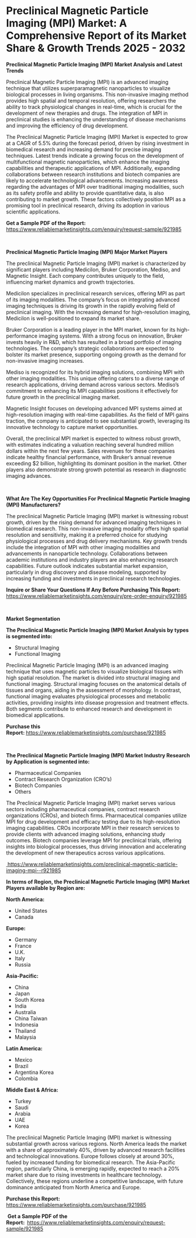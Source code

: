 <p><h1>Preclinical Magnetic Particle Imaging (MPI) Market: A Comprehensive Report of its Market Share & Growth Trends 2025 - 2032</h1></p><p><strong>Preclinical Magnetic Particle Imaging (MPI) Market Analysis and Latest Trends</strong></p>
<p><p>Preclinical Magnetic Particle Imaging (MPI) is an advanced imaging technique that utilizes superparamagnetic nanoparticles to visualize biological processes in living organisms. This non-invasive imaging method provides high spatial and temporal resolution, offering researchers the ability to track physiological changes in real-time, which is crucial for the development of new therapies and drugs. The integration of MPI in preclinical studies is enhancing the understanding of disease mechanisms and improving the efficiency of drug development.</p><p>The Preclinical Magnetic Particle Imaging (MPI) Market is expected to grow at a CAGR of 5.5% during the forecast period, driven by rising investment in biomedical research and increasing demand for precise imaging techniques. Latest trends indicate a growing focus on the development of multifunctional magnetic nanoparticles, which enhance the imaging capabilities and therapeutic applications of MPI. Additionally, expanding collaborations between research institutions and biotech companies are likely to accelerate technological advancements. Increasing awareness regarding the advantages of MPI over traditional imaging modalities, such as its safety profile and ability to provide quantitative data, is also contributing to market growth. These factors collectively position MPI as a promising tool in preclinical research, driving its adoption in various scientific applications.</p></p>
<p><strong>Get a Sample PDF of the Report:&nbsp;</strong> <a href="https://www.reliablemarketinsights.com/enquiry/request-sample/921985?utm_campaign=3290&utm_medium=2&utm_source=Github&utm_content=ia&utm_term=14042025&utm_id=preclinical-magnetic-particle-imaging-mpi">https://www.reliablemarketinsights.com/enquiry/request-sample/921985</a></p>
<p>&nbsp;</p>
<p><strong>Preclinical Magnetic Particle Imaging (MPI) Major Market Players</strong></p>
<p><p>The preclinical Magnetic Particle Imaging (MPI) market is characterized by significant players including Medicilon, Bruker Corporation, Mediso, and Magnetic Insight. Each company contributes uniquely to the field, influencing market dynamics and growth trajectories.</p><p>Medicilon specializes in preclinical research services, offering MPI as part of its imaging modalities. The company’s focus on integrating advanced imaging techniques is driving its growth in the rapidly evolving field of preclinical imaging. With the increasing demand for high-resolution imaging, Medicilon is well-positioned to expand its market share.</p><p>Bruker Corporation is a leading player in the MPI market, known for its high-performance imaging systems. With a strong focus on innovation, Bruker invests heavily in R&D, which has resulted in a broad portfolio of imaging technologies. The company’s strategic collaborations are expected to bolster its market presence, supporting ongoing growth as the demand for non-invasive imaging increases.</p><p>Mediso is recognized for its hybrid imaging solutions, combining MPI with other imaging modalities. This unique offering caters to a diverse range of research applications, driving demand across various sectors. Mediso’s commitment to enhancing its MPI capabilities positions it effectively for future growth in the preclinical imaging market.</p><p>Magnetic Insight focuses on developing advanced MPI systems aimed at high-resolution imaging with real-time capabilities. As the field of MPI gains traction, the company is anticipated to see substantial growth, leveraging its innovative technology to capture market opportunities.</p><p>Overall, the preclinical MPI market is expected to witness robust growth, with estimates indicating a valuation reaching several hundred million dollars within the next few years. Sales revenues for these companies indicate healthy financial performance, with Bruker’s annual revenue exceeding $2 billion, highlighting its dominant position in the market. Other players also demonstrate strong growth potential as research in diagnostic imaging advances.</p></p>
<p>&nbsp;</p>
<p><strong>What Are The Key Opportunities For Preclinical Magnetic Particle Imaging (MPI) Manufacturers?</strong></p>
<p><p>The preclinical Magnetic Particle Imaging (MPI) market is witnessing robust growth, driven by the rising demand for advanced imaging techniques in biomedical research. This non-invasive imaging modality offers high spatial resolution and sensitivity, making it a preferred choice for studying physiological processes and drug delivery mechanisms. Key growth trends include the integration of MPI with other imaging modalities and advancements in nanoparticle technology. Collaborations between academic institutions and industry players are also enhancing research capabilities. Future outlook indicates substantial market expansion, particularly in drug discovery and disease modeling, supported by increasing funding and investments in preclinical research technologies.</p></p>
<p><strong>Inquire or Share Your Questions If Any Before Purchasing This Report:</strong> <a href="https://www.reliablemarketinsights.com/enquiry/pre-order-enquiry/921985?utm_campaign=3290&utm_medium=2&utm_source=Github&utm_content=ia&utm_term=14042025&utm_id=preclinical-magnetic-particle-imaging-mpi">https://www.reliablemarketinsights.com/enquiry/pre-order-enquiry/921985</a></p>
<p>&nbsp;</p>
<p><strong>Market Segmentation</strong></p>
<p><strong>The Preclinical Magnetic Particle Imaging (MPI) Market Analysis by types is segmented into:</strong></p>
<p><ul><li>Structural Imaging</li><li>Functional Imaging</li></ul></p>
<p><p>Preclinical Magnetic Particle Imaging (MPI) is an advanced imaging technique that uses magnetic particles to visualize biological tissues with high spatial resolution. The market is divided into structural imaging and functional imaging. Structural imaging focuses on the anatomical details of tissues and organs, aiding in the assessment of morphology. In contrast, functional imaging evaluates physiological processes and metabolic activities, providing insights into disease progression and treatment effects. Both segments contribute to enhanced research and development in biomedical applications.</p></p>
<p><strong>Purchase this Report:&nbsp;</strong><a href="https://www.reliablemarketinsights.com/purchase/921985?utm_campaign=3290&utm_medium=2&utm_source=Github&utm_content=ia&utm_term=14042025&utm_id=preclinical-magnetic-particle-imaging-mpi">https://www.reliablemarketinsights.com/purchase/921985</a></p>
<p>&nbsp;</p>
<p><strong>The Preclinical Magnetic Particle Imaging (MPI) Market Industry Research by Application is segmented into:</strong></p>
<p><ul><li>Pharmaceutical Companies</li><li>Contract Research Organization (CRO’s)</li><li>Biotech Companies</li><li>Others</li></ul></p>
<p><p>The Preclinical Magnetic Particle Imaging (MPI) market serves various sectors including pharmaceutical companies, contract research organizations (CROs), and biotech firms. Pharmaceutical companies utilize MPI for drug development and efficacy testing due to its high-resolution imaging capabilities. CROs incorporate MPI in their research services to provide clients with advanced imaging solutions, enhancing study outcomes. Biotech companies leverage MPI for preclinical trials, offering insights into biological processes, thus driving innovation and accelerating the development of new therapeutics across various applications.</p></p>
<p><a href="https://www.reliablemarketinsights.com/preclinical-magnetic-particle-imaging-mpi--r921985?utm_campaign=3290&utm_medium=2&utm_source=Github&utm_content=ia&utm_term=14042025&utm_id=preclinical-magnetic-particle-imaging-mpi">&nbsp;https://www.reliablemarketinsights.com/preclinical-magnetic-particle-imaging-mpi--r921985</a></p>
<p><strong>In terms of Region, the Preclinical Magnetic Particle Imaging (MPI) Market Players available by Region are:</strong></p>
<p>
    <p> <strong> North America: </strong>
        <ul>
            <li>United States</li>
            <li>Canada</li>
        </ul>
        </p> 
    <p> <strong> Europe: </strong>
        <ul>
            <li>Germany</li>
            <li>France</li>
            <li>U.K.</li>
            <li>Italy</li>
            <li>Russia</li>
        </ul>
        </p> 
    <p> <strong> Asia-Pacific: </strong>
        <ul>
            <li>China</li>
            <li>Japan</li>
            <li>South Korea</li>
            <li>India</li>
            <li>Australia</li>
            <li>China Taiwan</li>
            <li>Indonesia</li>
            <li>Thailand</li>
            <li>Malaysia</li>
        </ul>
        </p> 
    <p> <strong> Latin America: </strong>
        <ul>
            <li>Mexico</li>
            <li>Brazil</li>
            <li>Argentina Korea</li>
            <li>Colombia</li>
        </ul>
        </p> 
    <p> <strong> Middle East & Africa: </strong>
        <ul>
            <li>Turkey</li>
            <li>Saudi</li>
            <li>Arabia</li>
            <li>UAE</li>
            <li>Korea</li>
        </ul>
    </p>
    </p>
<p><p>The preclinical Magnetic Particle Imaging (MPI) market is witnessing substantial growth across various regions. North America leads the market with a share of approximately 40%, driven by advanced research facilities and technological innovations. Europe follows closely at around 30%, fueled by increased funding for biomedical research. The Asia-Pacific region, particularly China, is emerging rapidly, expected to reach a 20% market share due to rising investments in healthcare technology. Collectively, these regions underline a competitive landscape, with future dominance anticipated from North America and Europe.</p></p>
<p><strong>Purchase this Report: </strong><a href="https://www.reliablemarketinsights.com/purchase/921985?utm_campaign=3290&utm_medium=2&utm_source=Github&utm_content=ia&utm_term=14042025&utm_id=preclinical-magnetic-particle-imaging-mpi">https://www.reliablemarketinsights.com/purchase/921985</a></p>
<p>&nbsp;<strong>Get a Sample PDF of the Report:&nbsp;&nbsp;</strong><a href="https://www.reliablemarketinsights.com/enquiry/request-sample/921985?utm_campaign=3290&utm_medium=2&utm_source=Github&utm_content=ia&utm_term=14042025&utm_id=preclinical-magnetic-particle-imaging-mpi">https://www.reliablemarketinsights.com/enquiry/request-sample/921985</a></p>
<p><strong></strong></p>
<p><p></p><p></p><p></p></p>